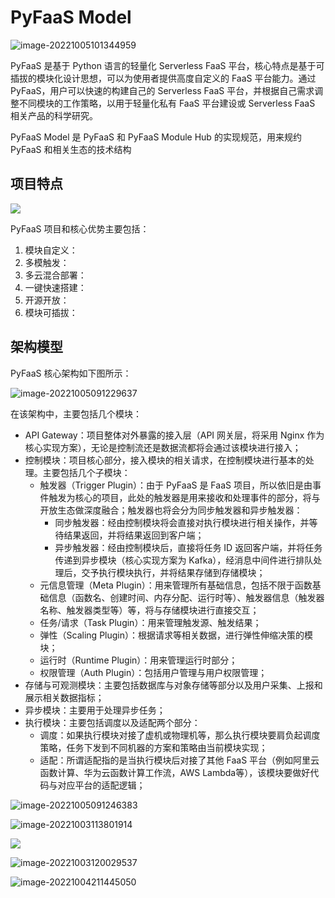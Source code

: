 # PyFaaS Model

![image-20221005101344959](https://www.images.wiki/y3AS4vA5c769Z66iA8h1.png)

PyFaaS 是基于 Python 语言的轻量化 Serverless FaaS 平台，核心特点是基于可插拔的模块化设计思想，可以为使用者提供高度自定义的 FaaS 平台能力。通过 PyFaaS，用户可以快速的构建自己的 Serverless FaaS 平台，并根据自己需求调整不同模块的工作策略，以用于轻量化私有 FaaS 平台建设或 Serverless FaaS 相关产品的科学研究。

PyFaaS Model 是 PyFaaS 和 PyFaaS Module Hub 的实现规范，用来规约 PyFaaS 和相关生态的技术结构

## 项目特点

![](https://www.images.wiki/FdrSbyqslZ9Ac82xcEhx.png)

PyFaaS 项目和核心优势主要包括：

1. 模块自定义：
2. 多模触发：
3. 多云混合部署：
4. 一键快速搭建：
5. 开源开放：
6. 模块可插拔：

## 架构模型

PyFaaS 核心架构如下图所示：

![image-20221005091229637](https://www.images.wiki/3u4ry2sAGE3A29xjf2yB.png)

在该架构中，主要包括几个模块：
- API Gateway：项目整体对外暴露的接入层（API 网关层，将采用 Nginx 作为核心实现方案），无论是控制流还是数据流都将会通过该模块进行接入；
- 控制模块：项目核心部分，接入模块的相关请求，在控制模块进行基本的处理。主要包括几个子模块：
  - 触发器（Trigger Plugin）：由于 PyFaaS 是 FaaS 项目，所以依旧是由事件触发为核心的项目，此处的触发器是用来接收和处理事件的部分，将与开放生态做深度融合；触发器也将会分为同步触发器和异步触发器：
    - 同步触发器：经由控制模块将会直接对执行模块进行相关操作，并等待结果返回，并将结果返回到客户端；
    - 异步触发器：经由控制模块后，直接将任务 ID 返回客户端，并将任务传递到异步模块（核心实现方案为 Kafka），经消息中间件进行排队处理后，交予执行模块执行，并将结果存储到存储模块；
  - 元信息管理（Meta Plugin）：用来管理所有基础信息，包括不限于函数基础信息（函数名、创建时间、内存分配、运行时等）、触发器信息（触发器名称、触发器类型等）等，将与存储模块进行直接交互；
  - 任务/请求（Task Plugin）：用来管理触发源、触发结果；
  - 弹性（Scaling Plugin）：根据请求等相关数据，进行弹性伸缩决策的模块；
  - 运行时（Runtime Plugin）：用来管理运行时部分；
  - 权限管理（Auth Plugin）：包括用户管理与用户权限管理；
- 存储与可观测模块：主要包括数据库与对象存储等部分以及用户采集、上报和展示相关数据指标；
- 异步模块：主要用于处理异步任务；
- 执行模块：主要包括调度以及适配两个部分：
  - 调度：如果执行模块对接了虚机或物理机等，那么执行模块要肩负起调度策略，任务下发到不同机器的方案和策略由当前模块实现；
  - 适配：所谓适配指的是当执行模块后对接了其他 FaaS 平台（例如阿里云函数计算、华为云函数计算工作流，AWS Lambda等），该模块要做好代码与对应平台的适配逻辑；













![image-20221005091246383](https://www.images.wiki/tAgiiDxtg4vc5wzlaydy.png)



![image-20221003113801914](https://www.images.wiki/k2E3sxe1bcr8A3aZFukb.png)





![](https://www.images.wiki/BqztDed3f5Ai6799FDAj.png)





![image-20221003120029537](https://www.images.wiki/klea7swbA7vD2lbBCjqs.png)



![image-20221004211445050](https://www.images.wiki/BSaCw3w9C4babbrG7CGj.png)
